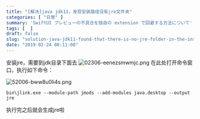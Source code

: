 ```yaml
---
title: "[解决]java jdk11，发现安装路径没有jre文件夹"
categories: [ "日常" ]
summary: 'SwiftUI プレビューの不具合を独自の extension で回避する方法について'
tags: [  ]
draft: false
slug: "solution-java-jdk11-found-that-there-is-no-jre-folder-in-the-installation-path"
date: "2019-02-24 08:11:00"
---
```


安装jre，需要到jdk目录下面去
![02306-eenezsmwmjc.png](https://imgs.gnux.cn/usr/uploads/2019/02/1133029302.png)
在此处打开命令窗口，执行如下命令：


<!--more-->


![52006-bww8u0li4s.png](https://imgs.gnux.cn/usr/uploads/2019/02/2759132650.png)
```
bin\jlink.exe --module-path jmods --add-modules java.desktop --output jre
```
执行完之后就会生成jre啦
